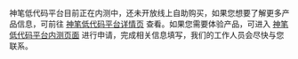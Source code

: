 神笔低代码平台目前正在内测中，还未开放线上自助购买，如果您想要了解更多产品信息，可前往 [神笔低代码平台详情页]() 查看。如果您需要体验产品，可进入 [神笔低代码平台内测页面]() 进行申请，完成相关信息填写，我们的工作人员会尽快与您联系。

